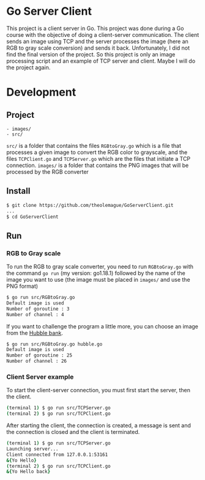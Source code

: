 # Go Server Client
This project is a client server in Go. This project was done during a Go course with the objective of doing a client-server communication. The client sends an image using TCP and the server processes the image (here an RGB to gray scale conversion) and sends it back. Unfortunately, I did not find the final version of the project. So this project is only an image processing script and an example of TCP server and client. Maybe I will do the project again.
# Development
## Project
```
- images/
- src/
```
`src/` is a folder that contains the files `RGBtoGray.go` which is a file that processes a given image to convert the RGB color to grayscale, and the files `TCPClient.go` and `TCPServer.go` which are the files that initiate a TCP connection. `images/` is a folder that contains the PNG images that will be processed by the RGB converter
## Install
```zsh
$ git clone https://github.com/theolemague/GoServerClient.git
...
$ cd GoServerClient
```
## Run
### RGB to Gray scale
To run the RGB to gray scale converter, you need to run `RGBtoGray.go` with the command `go run` (my version: go1.18.1) followed by the name of the image you want to use (the image must be placed in `images/` and use the PNG format)
```zsh
$ go run src/RGBtoGray.go
Default image is used
Number of goroutine : 3
Number of channel : 4
```
If you want to challenge the program a little more, you can choose an image from the [Hubble bank](https://hubblesite.org/resource-gallery/images).
```zsh
$ go run src/RGBtoGray.go hubble.go
Default image is used
Number of goroutine : 25
Number of channel : 26
```
### Client Server example
To start the client-server connection, you must first start the server, then the client.
```zsh
(terminal 1) $ go run src/TCPServer.go
(terminal 2) $ go run src/TCPClient.go
```
After starting the client, the connection is created, a message is sent and the connection is closed and the client is terminated.
```zsh
(terminal 1) $ go run src/TCPServer.go
Launching server...
Client connected from 127.0.0.1:53161
&{Yo Hello}
(terminal 2) $ go run src/TCPClient.go
&{Yo Hello back}
```
